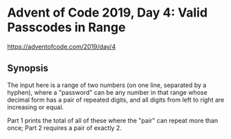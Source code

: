# Advent of Code 2019, Day 4: Valid Passcodes in Range

https://adventofcode.com/2019/day/4

## Synopsis

The input here is a range of two numbers (on one line, separated by a hyphen), where a "password" can be any number in that range whose decimal form has a pair of repeated digits, and all digits from left to right are increasing or equal.

Part 1 prints the total of all of these where the "pair" can repeat more than once; Part 2 requires a pair of exactly 2.
